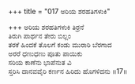+++
title = "017 ಅರಿಯ ಶರಹತಿಗಳುಕಿ"

+++
ಅರಿಯ ಶರಹತಿಗಳುಕಿ ತಿರ್ರನೆ   
ತಿರುಗಿ ಪಾರ್ಥನ ತೇರು ಬಿಲ್ಲಂ   
ತರಕೆ ಹಿಂದಕೆ ತೊಲಗೆ ಕಂಡು ಮುರಾರಿ ಬೆರಗಾದ   
ಅರರೆ ಧಣುಧಣು ಪೂತು ಪಾಯಿಕು   
ಸರಿಯ ಕಾಣೆನು ಭಾಪೆನುತ ವಿ   
ಸ್ತರಿಸಿ ದಾನವವೈರಿ ಕರ್ಣನ ಹಿರಿದು ಹೊಗಳಿದನು       ॥17॥